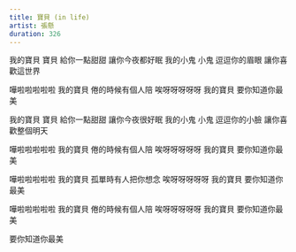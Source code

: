 ```yaml
---
title: 寶貝 (in life)
artist: 張懸
duration: 326
---
```

我的寶貝 寶貝 給你一點甜甜
讓你今夜都好眠
我的小鬼 小鬼 逗逗你的眉眼
讓你喜歡這世界

嘩啦啦啦啦啦 我的寶貝
倦的時候有個人陪
唉呀呀呀呀呀 我的寶貝
要你知道你最美

我的寶貝 寶貝 給你一點甜甜
讓你今夜很好眠
我的小鬼 小鬼 逗逗你的小臉
讓你喜歡整個明天

嘩啦啦啦啦啦 我的寶貝
倦的時候有個人陪
唉呀呀呀呀呀 我的寶貝
要你知道你最美

嘩啦啦啦啦啦 我的寶貝
孤單時有人把你想念
唉呀呀呀呀呀 我的寶貝
要你知道你最美

嘩啦啦啦啦啦 我的寶貝
倦的時候有個人陪
唉呀呀呀呀呀 我的寶貝
要你知道你最美

要你知道你最美